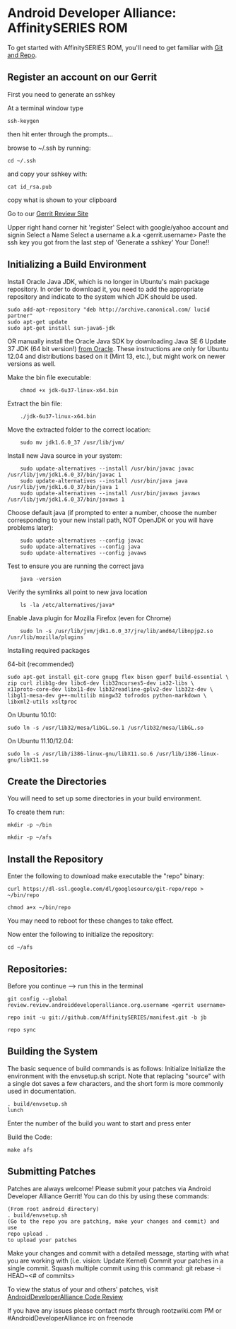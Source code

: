 Android Developer Alliance: AffinitySERIES ROM
===========
To get started with AffinitySERIES ROM, you'll need to get
familiar with [Git and Repo](http://source.android.com/source/version-control.html).

Register an account on our Gerrit
---------------
First you need to generate an sshkey

At a terminal window type

    ssh-keygen

then hit enter through the prompts...

browse to ~/.ssh by running:

    cd ~/.ssh
    
and copy your sshkey with:

    cat id_rsa.pub
    
copy what is shown to your clipboard

Go to our [Gerrit Review Site](http://review.androiddeveloperalliance.org)

Upper right hand corner hit 'register'
Select with google/yahoo account and signin
Select a Name
Select a username <!write this down!> a.k.a <gerrit.username>
Paste the ssh key you got from the last step of 'Generate a sshkey'
Your Done!!

Initializing a Build Environment
--------------------------

Install Oracle Java JDK, which is no longer in Ubuntu's main package repository. In order to download it, you need to add the appropriate repository and indicate to the system which JDK should be used.

    sudo add-apt-repository "deb http://archive.canonical.com/ lucid partner"
    sudo apt-get update
    sudo apt-get install sun-java6-jdk
    
OR manually install the Oracle Java SDK by downloading Java SE 6 Update 37 JDK (64 bit version!) [from Oracle](http://www.oracle.com/technetwork/java/javase/downloads/index.html). These instructions are only for Ubuntu 12.04 and distributions based on it (Mint 13, etc.), but might work on newer versions as well.

Make the bin file executable:

        chmod +x jdk-6u37-linux-x64.bin

Extract the bin file:

        ./jdk-6u37-linux-x64.bin

Move the extracted folder to the correct location:

        sudo mv jdk1.6.0_37 /usr/lib/jvm/
      
Install new Java source in your system:

        sudo update-alternatives --install /usr/bin/javac javac /usr/lib/jvm/jdk1.6.0_37/bin/javac 1
        sudo update-alternatives --install /usr/bin/java java /usr/lib/jvm/jdk1.6.0_37/bin/java 1
        sudo update-alternatives --install /usr/bin/javaws javaws /usr/lib/jvm/jdk1.6.0_37/bin/javaws 1

Choose default java (if prompted to enter a number, choose the number corresponding to your new install path, NOT OpenJDK or you will have problems later):

        sudo update-alternatives --config javac
        sudo update-alternatives --config java
        sudo update-alternatives --config javaws
        
Test to ensure you are running the correct java

        java -version
        
Verify the symlinks all point to new java location

        ls -la /etc/alternatives/java*
        
Enable Java plugin for Mozilla Firefox (even for Chrome)

        sudo ln -s /usr/lib/jvm/jdk1.6.0_37/jre/lib/amd64/libnpjp2.so /usr/lib/mozilla/plugins
    
Installing required packages

64-bit (recommended)


    sudo apt-get install git-core gnupg flex bison gperf build-essential \
    zip curl zlib1g-dev libc6-dev lib32ncurses5-dev ia32-libs \
    x11proto-core-dev libx11-dev lib32readline-gplv2-dev lib32z-dev \
    libgl1-mesa-dev g++-multilib mingw32 tofrodos python-markdown \
    libxml2-utils xsltproc
    
    
On Ubuntu 10.10:


    sudo ln -s /usr/lib32/mesa/libGL.so.1 /usr/lib32/mesa/libGL.so
    
On Ubuntu 11.10/12.04:


    sudo ln -s /usr/lib/i386-linux-gnu/libX11.so.6 /usr/lib/i386-linux-gnu/libX11.so

Create the Directories
----------------------

You will need to set up some directories in your build environment.

To create them run:

    mkdir -p ~/bin 

    mkdir -p ~/afs


Install the Repository
----------------------

Enter the following to download make executable the "repo" binary:

    curl https://dl-ssl.google.com/dl/googlesource/git-repo/repo > ~/bin/repo

    chmod a+x ~/bin/repo

You may need to reboot for these changes to take effect. 


Now enter the following to initialize the repository:

    cd ~/afs

Repositories:
---------------

Before you continue --> run this in the terminal

	git config --global review.review.androiddeveloperalliance.org.username <gerrit username>

    repo init -u git://github.com/AffinitySERIES/manifest.git -b jb

    repo sync


Building the System
---------------

The basic sequence of build commands is as follows:
Initialize
Initialize the environment with the envsetup.sh script. Note that replacing "source" with a single dot saves a few characters, and the short form is more commonly used in documentation.


    . build/envsetup.sh
    lunch

Enter the number of the build you want to start and press enter



Build the Code:


    make afs


Submitting Patches
------------------
Patches are always welcome!  Please submit your patches via Android Developer Alliance Gerrit!
You can do this by using these commands:

    (From root android directory)
    . build/envsetup.sh
    (Go to the repo you are patching, make your changes and commit) and use
    repo upload .
    to upload your patches


Make your changes and commit with a detailed message, starting with what you are working with (i.e. vision: Update Kernel)
Commit your patches in a single commit. Squash multiple commit using this command: git rebase -i HEAD~<# of commits>

To view the status of your and others' patches, visit [AndroidDeveloperAlliance Code Review](http://review.androiddeveloperalliance.org/)


If you have any issues please contact msrfx through rootzwiki.com PM or #AndroidDeveloperAlliance irc on freenode
